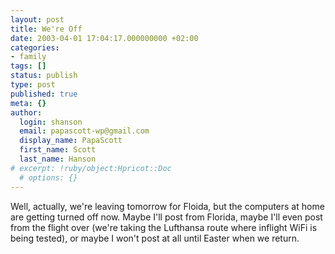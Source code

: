 ```yaml
---
layout: post
title: We're Off
date: 2003-04-01 17:04:17.000000000 +02:00
categories:
- family
tags: []
status: publish
type: post
published: true
meta: {}
author:
  login: shanson
  email: papascott-wp@gmail.com
  display_name: PapaScott
  first_name: Scott
  last_name: Hanson
# excerpt: !ruby/object:Hpricot::Doc
  # options: {}
---
```

<p>Well, actually, we're leaving tomorrow for Floida, but the computers at home are getting turned off now. Maybe I'll post from Florida, maybe I'll even post from the flight over (we're taking the Lufthansa route where inflight WiFi is being tested), or maybe I won't post at all until Easter when we return.</p>
